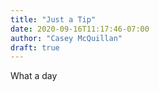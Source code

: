 ```yaml
---
title: "Just a Tip"
date: 2020-09-16T11:17:46-07:00
author: "Casey McQuillan"
draft: true
---
```


What a day